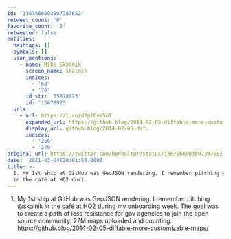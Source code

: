```yaml
---
id: '1367566003807387652'
retweet_count: '0'
favorite_count: '5'
retweeted: false
entities:
  hashtags: []
  symbols: []
  user_mentions:
    - name: Mike Skalnik
      screen_name: skalnik
      indices:
        - '68'
        - '76'
      id_str: '15878923'
      id: '15878923'
  urls:
    - url: https://t.co/dPpfOvV5nT
      expanded_url: https://github.blog/2014-02-05-diffable-more-customizable-maps/
      display_url: github.blog/2014-02-05-dif…
      indices:
        - '256'
        - '279'
original_url: https://twitter.com/benbalter/status/1367566003807387652
date: '2021-03-04T20:01:58.000Z'
title: >-
  1. My 1st ship at GitHub was GeoJSON rendering. I remember pitching @skalnik
  in the café at HQ2 duri…
---
```


1. My 1st ship at GitHub was GeoJSON rendering. I remember pitching @skalnik in the café at HQ2 during my onboarding week. The goal was to create a path of less resistance for gov agencies to join the open source community. 27M maps uploaded and counting. https://github.blog/2014-02-05-diffable-more-customizable-maps/